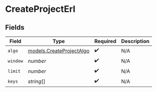 # CreateProjectErl


## Fields

| Field                                                      | Type                                                       | Required                                                   | Description                                                |
| ---------------------------------------------------------- | ---------------------------------------------------------- | ---------------------------------------------------------- | ---------------------------------------------------------- |
| `algo`                                                     | [models.CreateProjectAlgo](../models/createprojectalgo.md) | :heavy_check_mark:                                         | N/A                                                        |
| `window`                                                   | *number*                                                   | :heavy_check_mark:                                         | N/A                                                        |
| `limit`                                                    | *number*                                                   | :heavy_check_mark:                                         | N/A                                                        |
| `keys`                                                     | *string*[]                                                 | :heavy_check_mark:                                         | N/A                                                        |
